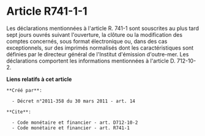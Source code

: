 # Article R741-1-1

Les déclarations mentionnées à l'article R. 741-1 sont souscrites au plus tard sept jours ouvrés suivant l'ouverture, la
clôture ou la modification des comptes concernés, sous format électronique ou, dans des cas exceptionnels, sur des imprimés
normalisés dont les caractéristiques sont définies par le directeur général de l'Institut d'émission d'outre-mer. Les
déclarations comportent les informations mentionnées à l'article D. 712-10-2.

**Liens relatifs à cet article**

	**Créé par**:

	  - Décret n°2011-358 du 30 mars 2011 - art. 14

	**Cite**:

	  - Code monétaire et financier - art. D712-10-2
	  - Code monétaire et financier - art. R741-1
